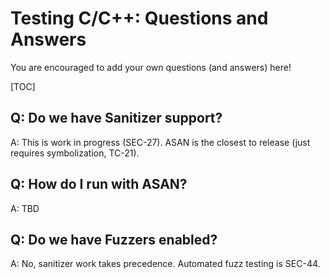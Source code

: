 # Testing C/C++: Questions and Answers

You are encouraged to add your own questions (and answers) here!

[TOC]

## Q: Do we have Sanitizer support?

A: This is work in progress (SEC-27). ASAN is the closest to release (just
requires symbolization, TC-21).

## Q: How do I run with ASAN?

A: TBD

## Q: Do we have Fuzzers enabled?

A: No, sanitizer work takes precedence. Automated fuzz testing is SEC-44.

